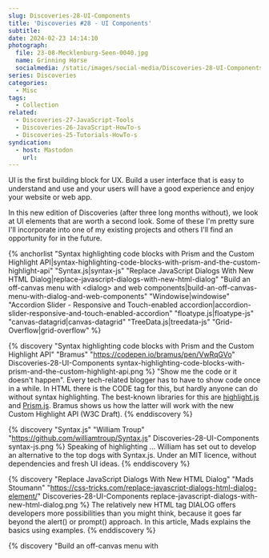 ```yaml
---
slug: Discoveries-28-UI-Components
title: 'Discoveries #28 - UI Components'
subtitle:
date: 2024-02-23 14:14:10
photograph:
  file: 23-08-Mecklenburg-Seen-0040.jpg
  name: Grinning Horse
  socialmedia: /static/images/social-media/Discoveries-28-UI-Components.png
series: Discoveries
categories:
  - Misc
tags:
  - Collection
related:
  - Discoveries-27-JavaScript-Tools
  - Discoveries-26-JavaScript-HowTo-s
  - Discoveries-25-Tutorials-HowTo-s
syndication:
  - host: Mastodon
    url: 
---
```


UI is the first building block for UX. Build a user interface that is easy to understand and use and your users will have a good experience and enjoy your website or web app.

In this new edition of Discoveries (after three long months without), we look at UI elements that are worth a second look. Some of these I&#39;m pretty sure I&#39;ll incorporate into one of my existing projects and others I&#39;ll find an opportunity for in the future.

{% anchorlist 
  "Syntax highlighting code blocks with Prism and the Custom Highlight API|syntax-highlighting-code-blocks-with-prism-and-the-custom-highlight-api"
  "Syntax.js|syntax-js"
  "Replace JavaScript Dialogs With New HTML Dialog|replace-javascript-dialogs-with-new-html-dialog"
  "Build an off-canvas menu with &lt;dialog&gt; and web components|build-an-off-canvas-menu-with-dialog-and-web-components"
  "Windowise|windowise"
  "Accordion Slider - Responsive and Touch-enabled accordion|accordion-slider-responsive-and-touch-enabled-accordion"
  "floatype.js|floatype-js"
  "canvas-datagrid|canvas-datagrid"
  "TreeData.js|treedata-js"
  "Grid-Overflow|grid-overflow"
%}

<!-- more -->

{% discovery "Syntax highlighting code blocks with Prism and the Custom Highlight API" "Bramus" "https://codepen.io/bramus/pen/VwRqGVo" Discoveries-28-UI-Components syntax-highlighting-code-blocks-with-prism-and-the-custom-highlight-api.png %}
&quot;Show me the code or it doesn&#39;t happen&quot;. Every tech-related blogger has to have to show code once in a while. In HTML there is the CODE tag for this, but hardly anyone can do without syntax highlighting. The best-known libraries for this are <a href="https://highlightjs.org/">highlight.js</a> and <a href="https://prismjs.com/">Prism.js</a>. Bramus shows us how the latter will work with the new Custom Highlight API (W3C Draft).
{% enddiscovery %}

{% discovery "Syntax.js" "William Troup" "https://github.com/williamtroup/Syntax.js" Discoveries-28-UI-Components syntax-js.png %}
Speaking of highlighting ... William has set out to develop an alternative to the top dogs with Syntax.js. Under an MIT licence, without dependencies and fresh UI ideas.
{% enddiscovery %}

{% discovery "Replace JavaScript Dialogs With New HTML Dialog" "Mads Stoumann" "https://css-tricks.com/replace-javascript-dialogs-html-dialog-element/" Discoveries-28-UI-Components replace-javascript-dialogs-with-new-html-dialog.png %}
The relatively new HTML tag DIALOG offers developers more possibilities than you might think, because it goes far beyond the alert() or prompt() approach. In this article, Mads explains the basics using examples.
{% enddiscovery %}

{% discovery "Build an off-canvas menu with <dialog> and web components" "Mark Conroy" "https://blog.logrocket.com/build-off-canvas-menu-web-components/" Discoveries-28-UI-Components build-an-off-canvas-menu-with-dialog-and-web-components.png %}
Mark goes one step further with the DIALOG element and shows how you can use it to build an attractive off-canvas menu ... and I already know exactly where I will use this approach ;)
{% enddiscovery %}

{% discovery "Windowise" "Gao Sun" "https://gao-sun.github.io/windowise/" Discoveries-28-UI-Components windowise.png %}
More than 7 years ago, Gao presented Windowise, a library that uses all kinds of HTML tags to offer the user interesting and effective interaction options. The name of the project says it all.
{% enddiscovery %}

{% discovery "Accordion Slider - Responsive and Touch-enabled accordion" "David Ghiurău (bqworks)" "https://bqworks.net/accordion-slider/" Discoveries-28-UI-Components accordion-slider-responsive-and-touch-enabled-accordion.png %}
Presenting images in an interesting way is always a challenge and many slideshow libraries look very similar. David&#39;s Accordion Slider (especially example 1) is a real exception and works on all device classes, which is not a matter of course.
{% enddiscovery %}

{% discovery "floatype.js" "Kailash Nadh" "https://github.com/knadh/floatype.js" Discoveries-28-UI-Components floatype-js.png %}
We all know autocomplete drop downs from our favourite IDE, whatever it is called. Kailash has something similar for every normal textarea.
{% enddiscovery %}

{% discovery "canvas-datagrid" "Tony Germaneri" "https://github.com/TonyGermaneri/canvas-datagrid" Discoveries-28-UI-Components canvas-datagrid.png %}
This is a Canvas based data grid web component, which looks and feels like an early Excel or other spreadsheet. Let your user load JSON, edit cells, sort columns and so on. Cool and useful.
{% enddiscovery %}

{% discovery "TreeData.js" "Raphael Amorim" "https://raphamorim.io/treeData.js/" Discoveries-28-UI-Components treedata-js.png %}
Not only genealogists like to visualise connections as a tree. Such a tree is quickly created using a Value/Parent object and Raphael&#39;s solution.
{% enddiscovery %}

{% discovery "Grid-Overflow" "Roman Flössler" "https://github.com/Roman-Flossler/Grid-Overflow" Discoveries-28-UI-Components grid-overflow.png %}
This is a pure CSS solution for masonry layout and grid layout, where grid items can be given vertigo, panorama or VIP class to overflow into the next cell.
{% enddiscovery %}

